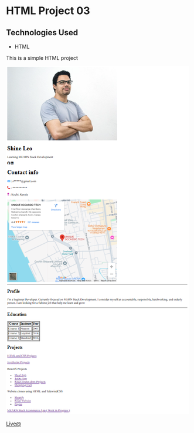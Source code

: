 # HTML Project 03 

## Technologies Used

- HTML 

This is a simple HTML project

![image](./project%20image%2003.png)

[Live@](https://aljusabu.github.io/HTML-project-03/)